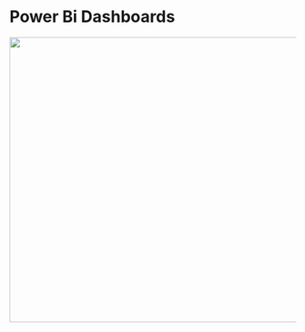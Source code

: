 # Power Bi Dashboards

<div align="center">
<img src="https://github.com/TaberNater96/Dashboards/assets/127979108/bf35b633-ca8b-45fc-ad03-8eaea2affc0e" width="800" height="500">
    </div>
